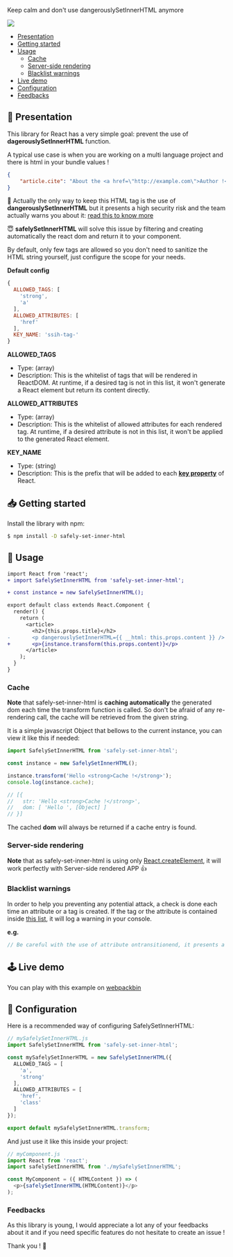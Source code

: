 Keep calm and don't use dangerouslySetInnerHTML anymore

![](https://travis-ci.org/baptooo/safely-set-inner-html.svg?branch=master)

- [Presentation](#thinking-presentation)
- [Getting started](#inbox_tray-getting-started)
- [Usage](#electric_plug-usage)
  - [Cache](#cache)
  - [Server-side rendering](#server-side-rendering)
  - [Blacklist warnings](#blacklist-warnings)
- [Live demo](#joystick-live-demo)
- [Configuration](#wrench-configuration)
- [Feedbacks](#feedbacks)

## :thinking: Presentation

This library for React has a very simple goal: prevent the use of **dagerouslySetInnerHTML** function.

A typical use case is when you are working on a multi language project and there is html
in your bundle values !

```json
{
    "article.cite": "About the <a href=\"http://example.com\">Author !</a>"
}
```

:rotating_light: Actually the only way to keep this HTML tag is the use of **dangerouslySetInnerHTML** but it presents
a high security risk and the team actually warns you about it: [read this to know more](https://reactjs.org/docs/dom-elements.html#dangerouslysetinnerhtml)

:innocent: **safelySetInnerHTML** will solve this issue by filtering and creating automatically the react dom and return
it to your component.

By default, only few tags are allowed so you don't need to sanitize the HTML string yourself, just configure
the scope for your needs.

**Default config**
```js
{
  ALLOWED_TAGS: [
    'strong',
    'a'
  ],
  ALLOWED_ATTRIBUTES: [
    'href'
  ],
  KEY_NAME: 'ssih-tag-'
}
```

**ALLOWED_TAGS**
- Type: (array)
- Description: This is the whitelist of tags that will be rendered in ReactDOM. At runtime, if a desired tag
is not in this list, it won't generate a React element but return its content directly.

**ALLOWED_ATTRIBUTES**
- Type: (array)
- Description: This is the whitelist of allowed attributes for each rendered tag. At runtime, if a desired attribute
is not in this list, it won't be applied to the generated React element.

**KEY_NAME**
- Type: (string)
- Description: This is the prefix that will be added to each **[key property](https://reactjs.org/docs/lists-and-keys.html#keys)** of React.

## :inbox_tray: Getting started

Install the library with npm:

```sh
$ npm install -D safely-set-inner-html
```

## :electric_plug: Usage

```diff
import React from 'react';
+ import SafelySetInnerHTML from 'safely-set-inner-html';

+ const instance = new SafelySetInnerHTML();

export default class extends React.Component {
  render() {
    return (
      <article>
        <h2>{this.props.title}</h2>
-       <p dangerouslySetInnerHTML={{ __html: this.props.content }} />
+       <p>{instance.transform(this.props.content)}</p>
      </article>
    );
  }
}
```

### Cache
**Note** that safely-set-inner-html is **caching automatically** the generated dom each time the transform function is called.
So don't be afraid of any re-rendering call, the cache will be retrieved from the given string.

It is a simple javascript Object that bellows to the current instance, you can view it like this if needed:

```js
import SafelySetInnerHTML from 'safely-set-inner-html';

const instance = new SafelySetInnerHTML();

instance.transform('Hello <strong>Cache !</strong>');
console.log(instance.cache);

// [{
//   str: 'Hello <strong>Cache !</strong>',
//   dom: [ 'Hello ', [Object] ]
// }]
```

The cached **dom** will always be returned if a cache entry is found.

### Server-side rendering

**Note** that as safely-set-inner-html is using only [React.createElement](https://reactjs.org/docs/react-api.html#createelement),
it will work perfectly with Server-side rendered APP :+1:

### Blacklist warnings

In order to help you preventing any potential attack, a check is done each time an attribute or a tag is created.
If the tag or the attribute is contained inside [this list](https://github.com/baptooo/safely-set-inner-html/blob/master/src/warning.js#L3), it will
log a warning in your console.

**e.g.**
```js
// Be careful with the use of attribute ontransitionend, it presents a potential XSS risk
```

## :joystick: Live demo

You can play with this example on [webpackbin](https://www.webpackbin.com/bins/-L-wDegp7uIy2ixX--lY)

## :wrench: Configuration

Here is a recommended way of configuring SafelySetInnerHTML:

```js
// mySafelySetInnerHTML.js
import SafelySetInnerHTML from 'safely-set-inner-html';

const mySafelySetInnerHTML = new SafelySetInnerHTML({
  ALLOWED_TAGS = [
    'a',
    'strong'
  ],
  ALLOWED_ATTRIBUTES = [
    'href',
    'class'
  ]
});

export default mySafelySetInnerHTML.transform;
```

And just use it like this inside your project:

```js
// myComponent.js
import React from 'react';
import safelySetInnerHTML from './mySafelySetInnerHTML';

const MyComponent = ({ HTMLContent }) => (
  <p>{safelySetInnerHTML(HTMLContent)}</p>
);
```

### Feedbacks

As this library is young, I would appreciate a lot any of your feedbacks about it and if you
need specific features do not hesitate to create an issue !

Thank you ! :saxophone:
